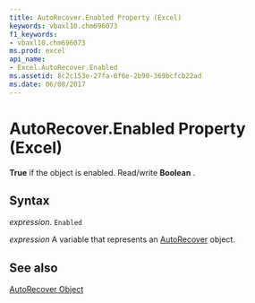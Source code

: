 ```yaml
---
title: AutoRecover.Enabled Property (Excel)
keywords: vbaxl10.chm696073
f1_keywords:
- vbaxl10.chm696073
ms.prod: excel
api_name:
- Excel.AutoRecover.Enabled
ms.assetid: 8c2c153e-27fa-0f6e-2b90-369bcfcb22ad
ms.date: 06/08/2017
---
```



# AutoRecover.Enabled Property (Excel)

 **True** if the object is enabled. Read/write **Boolean** .


## Syntax

 _expression_. `Enabled`

 _expression_ A variable that represents an [AutoRecover](Excel.AutoRecover.md) object.


## See also


[AutoRecover Object](Excel.AutoRecover.md)

